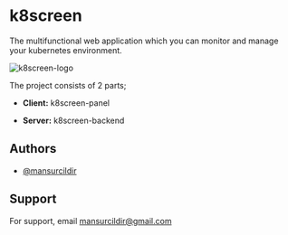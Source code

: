 # k8screen
The multifunctional web application which you can monitor and manage your kubernetes environment.

![k8screen-logo](https://github.com/user-attachments/assets/e7940b9a-4f98-4d2d-bcc0-4d6e9b63c4d9)

The project consists of 2 parts;

- **Client:** k8screen-panel

- **Server:** k8screen-backend

## Authors

- [@mansurcildir](https://www.github.com/mansurcildir)


## Support

For support, email mansurcildir@gmail.com
